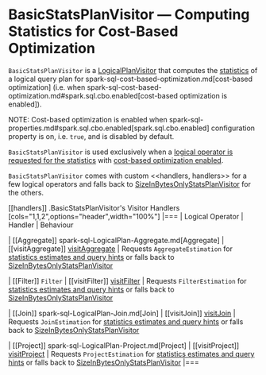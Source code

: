 # BasicStatsPlanVisitor &mdash; Computing Statistics for Cost-Based Optimization

`BasicStatsPlanVisitor` is a [LogicalPlanVisitor](LogicalPlanVisitor.md) that computes the [statistics](Statistics.md) of a logical query plan for spark-sql-cost-based-optimization.md[cost-based optimization] (i.e. when spark-sql-cost-based-optimization.md#spark.sql.cbo.enabled[cost-based optimization is enabled]).

NOTE: Cost-based optimization is enabled when spark-sql-properties.md#spark.sql.cbo.enabled[spark.sql.cbo.enabled] configuration property is on, i.e. `true`, and is disabled by default.

`BasicStatsPlanVisitor` is used exclusively when a [logical operator is requested for the statistics](LogicalPlanStats.md#stats) with [cost-based optimization enabled](LogicalPlanStats.md#stats-cbo-enabled).

`BasicStatsPlanVisitor` comes with custom <<handlers, handlers>> for a few logical operators and falls back to [SizeInBytesOnlyStatsPlanVisitor](SizeInBytesOnlyStatsPlanVisitor.md) for the others.

[[handlers]]
.BasicStatsPlanVisitor's Visitor Handlers
[cols="1,1,2",options="header",width="100%"]
|===
| Logical Operator
| Handler
| Behaviour

| [[Aggregate]] spark-sql-LogicalPlan-Aggregate.md[Aggregate]
| [[visitAggregate]] [visitAggregate](LogicalPlanVisitor.md#visitAggregate)
| Requests `AggregateEstimation` for [statistics estimates and query hints](AggregateEstimation.md#estimate) or falls back to [SizeInBytesOnlyStatsPlanVisitor](SizeInBytesOnlyStatsPlanVisitor.md)

| [[Filter]] `Filter`
| [[visitFilter]] [visitFilter](LogicalPlanVisitor.md#visitFilter)
| Requests `FilterEstimation` for [statistics estimates and query hints](FilterEstimation.md#estimate) or falls back to [SizeInBytesOnlyStatsPlanVisitor](SizeInBytesOnlyStatsPlanVisitor.md)

| [[Join]] spark-sql-LogicalPlan-Join.md[Join]
| [[visitJoin]] [visitJoin](LogicalPlanVisitor.md#visitJoin)
| Requests `JoinEstimation` for [statistics estimates and query hints](JoinEstimation.md#estimate) or falls back to [SizeInBytesOnlyStatsPlanVisitor](SizeInBytesOnlyStatsPlanVisitor.md)

| [[Project]] spark-sql-LogicalPlan-Project.md[Project]
| [[visitProject]] [visitProject](LogicalPlanVisitor.md#visitProject)
| Requests `ProjectEstimation` for [statistics estimates and query hints](ProjectEstimation.md#estimate) or falls back to [SizeInBytesOnlyStatsPlanVisitor](SizeInBytesOnlyStatsPlanVisitor.md)
|===
